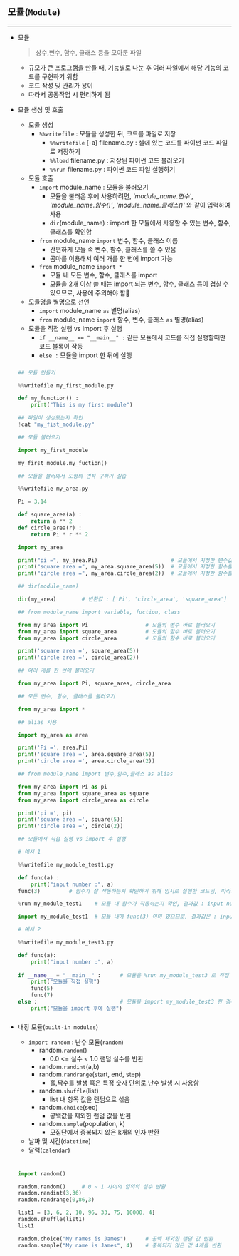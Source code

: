 ## 모듈(`Module`)
_______ 
* 모듈
    > 상수,변수, 함수, 클래스 등을 모아둔 파일
    * 규모가 큰 프로그램을 만들 때, 기능별로 나눈 후 여러 파일에서 해당 기능의 코드를 구현하기 위함
    * 코드 작성 및 관리가 용이
    * 따라서 공동작업 시 편리하게 됨
* 모듈 생성 및 호출
    * 모듈 생성
        * `%%writefile` : 모듈을 생성한 뒤, 코드를 파일로 저장
            * `%%writefile` [-a] filename.py : 셀에 있는 코드를 파이썬 코드 파일로 저장하기
            * `%%load` filename.py : 저장된 파이썬 코드 불러오기
            * `%%run` filename.py : 파이썬 코드 파일 실행하기
    * 모듈 호출
        * `import` module_name : 모듈을 불러오기
            * 모듈을 불러온 후에 사용하려면, *'module_name.변수'*, *'module_name.함수()'*, *'module_name.클래스()'* 와 같이 입력하여 사용
            * `dir`(module_name) : import 한 모듈에서 사용할 수 있는 변수, 함수, 클래스를 확인함
        * `from` module_name `import` 변수, 함수, 클래스 이름 
            * 간편하게 모듈 속 변수, 함수, 클래스를 쓸 수 있음
            * 콤마를 이용해서 여러 개를 한 번에 import 가능
        * `from` module_name `import *`
            * 모듈 내 모든 변수, 함수, 클래스를 import
            * 모듈을 2개 이상 쓸 때는 import 되는 변수, 함수, 클래스 등이 겹칠 수 있으므로, 사용에 주의해야 함
    * 모듈명을 별명으로 선언
        * `import` module_name `as` 별명(alias)
        * `from` module_name `import` 함수, 변수, 클래스 `as` 별명(alias)
    * 모듈을 직접 실행 vs import 후 실행
        * `if __name__ == "__main__" :`  같은 모듈에서 코드를 직접 실행할때만 코드 블록이 작동
        * `else :` 모듈을 import 한 뒤에 실행

    ###
    ```python
    ## 모듈 만들기
    
    %%writefile my_first_module.py 
    
    def my_function() :
        print("This is my first module")

    ## 파일이 생성됐는지 확인
    !cat "my_fist_module.py"
    
    ## 모듈 불러오기

    import my_first_module

    my_first_module.my_fuction()

    ## 모듈을 불러와서 도형의 면적 구하기 실습

    %%writefile my_area.py

    Pi = 3.14       

    def square_area(a) :
        return a ** 2
    def circle_area(r) :
        return Pi * r ** 2

    import my_area

    print("pi =", my_area.Pi)                       # 모듈에서 지정한 변수값을 불러오기  
    print("square area =", my_area.square_area(5))  # 모듈에서 지정한 함수를 실행
    print("circle area =", my_area.circle_area(2))  # 모듈에서 지정한 함수를 실행

    ## dir(module_name)

    dir(my_area)        # 반환값 : ['Pi', 'circle_area', 'square_area']

    ## from module_name import variable, fuction, class

    from my_area import Pi                  # 모듈의 변수 바로 불러오기
    from my_area import square_area         # 모듈의 함수 바로 불러오기
    from my_area import circle_area         # 모듈의 함수 바로 불러오기

    print('square area =', square_area(5))
    print('circle area =', circle_area(2))

    ## 여러 개를 한 번에 불러오기

    from my_area import Pi, square_area, circle_area
    
    ## 모든 변수, 함수, 클래스를 불러오기

    from my_area import * 

    ## alias 사용

    import my_area as area 

    print('Pi =', area.Pi)
    print('square area =', area.square_area(5))
    print('circle area =', area.circle_area(2))

    ## from module_name import 변수,함수,클래스 as alias
    
    from my_area import Pi as pi
    from my_area import square_area as square
    from my_area import circle_area as circle

    print('pi =', pi)
    print('square area =', square(5))
    print('circle area =', circle(2))

    ## 모듈에서 직접 실행 vs import 후 실행

    # 예시 1

    %%writefile my_module_test1.py

    def func(a) :
        print("input number :", a)
    func(3)         # 함수가 잘 작동하는지 확인하기 위해 임시로 실행한 코드임, 따라서 import 를 하면 작동되어선 안됨

    %run my_module_test1    # 모듈 내 함수가 작동하는지 확인, 결과값 : input number : 3

    import my_module_test1  # 모듈 내에 func(3) 이미 있으므로, 결과값은 : input number : 3 을 얻음. 이것은 원하는 결과가 아님. 왜냐하면 모듈을 import 한 것은 모듈 내 함수를 사용하겠다는 의미이지 임시로 입력한 코드를 원하는 건 아니기 때문

    # 예시 2

    %%writefile my_module_test3.py

    def func(a):
        print("input number :", a)
        
    if __name__ = "__main__" :      # 모듈을 %run my_module_test3 로 직접 실행한 경우
        print("모듈을 직접 실행")
        func(5)
        func(7)
    else :                          # 모듈을 import my_module_test3 한 경우 
        print("모듈을 import 후에 실행")

    ```
    ###

* 내장 모듈(`built-in modules`)
    * `import random` : 난수 모듈(`random`)
        * random.`random`() 
            * 0.0 <= 실수 < 1.0 랜덤 실수를 반환
        * random.`randint`(a,b)
        * random.`randrange`(start, end, step)
            * 홀,짝수를 발생 혹은 특정 숫자 단위로 난수 발생 시 사용함
        * random.`shuffle`(list)
            * list 내 항목 값을 랜덤으로 섞음
        * random.`choice`(seq)
            * 공백값을 제외한 랜덤 값을 반환
        * random.`sample`(population, k)
            * 모집단에서 중복되지 않은 k개의 인자 반환
    * 날짜 및 시간(`datetime`)
    * 달력(`calendar`)

    ###
    ```python
    
    import random()
    
    random.random()     # 0 ~ 1 사이의 임의의 실수 반환
    random.randint(3,36)
    random.randrange(0,86,3)

    list1 = [3, 6, 2, 10, 96, 33, 75, 10000, 4]
    random.shuffle(list1)
    list1

    random.choice("My names is James")      # 공백 제외한 랜덤 값 반환
    random.sample("My name is James", 4)    # 중복되지 않은 값 4개를 반환
    ```
    ###
